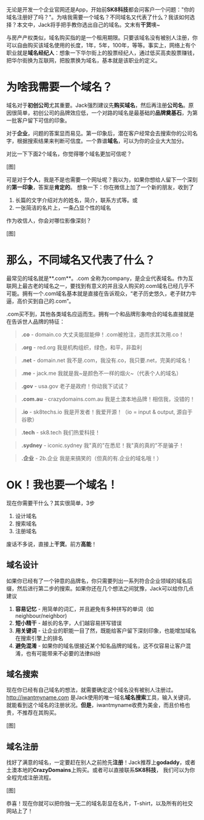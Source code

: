 无论是开发一个企业官网还是App，开始前**SK8科技**都会问客户一个问题："你的域名注册好了吗？"。为啥我需要一个域名？不同域名又代表了什么？我该如何选择？本文中，Jack将手把手教你选出自己的域名。文末有**干货**噢~

与房产产权类似，域名购买指的是一个租用期限。只要该域名没有被别人注册，你可以自由购买该域名使用的长度，1年，5年，100年，等等。事实上，网络上有个职业就是**域名经纪人**：想象一下华尔街上的股票经纪人，通过低买高卖股票赚钱，把华尔街换为互联网，把股票换为域名，基本就是该职业的定义。

# 为啥我需要一个域名？

域名对于**初创公司**尤其重要。Jack强烈建议先**购买域名**，然后再注册**公司名**。原因很简单，初创公司的品牌效应低，一个对路的域名是最基础的**品牌奠基石**，为第一批客户留下可信的印象。

对于**企业**，问题的答案显而易见。第一印象后，潜在客户经常会去搜索你的公司名字，根据搜索结果来判断可信度。一个靠谱**域名**，可以为你的企业大大加分。

对比一下下面2个域名，你觉得哪个域名更加可信呢？

[图]

可是对于**个人**，我是不是也需要一个网址呢？我以为，如果你想给人留下一个深刻的**第一印象**，答案是**肯定的**。
想象一下：你在微信上加了一个新的朋友，收到了

1. 长篇的文字介绍对方的姓名，简介，联系方式等。或
2. 一张简洁的名片上，一条凸显个性的域名

作为收信人，你会对哪位影像深刻？

[图]

# 那么，不同域名又代表了什么？

最常见的域名就是**.com**。.com 全称为company，是企业代表域名。作为互联网上最古老的域名之一，要找到有意义的并且没人购买的.com域名已经几乎不可能。拥有一个.com域名基本就是直接在告诉观众，“老子历史悠久，老子财力牛逼，高价买到自己的.com”。

.com买不到，其他各类域名应运而生。拥有一个和品牌形象吻合的域名直接就是在告诉世人品牌的特征：

> **.co** - domain.co
> 大丈夫能屈能伸！.com被抢注，退而求其次用.co！

> **.org** - red.org
> 我是机构组织，绿色，和平，非盈利

> **.net** - domain.net
> 我不是.com，我没有.co，我只要.net，完美的域名！

> **.me** - jack.me
> 我就是我~是颜色不一样的烟火~（代表个人的域名）

> **.gov** - usa.gov
> 老子是政府！你动我下试试？

> **.com.au** - crazydomains.com.au
> 我是土澳本地品牌！相信我，没错的！

> **.io** - sk8techs.io
> 我是开发者！我爱开源！（io = input & output, 源自于谷歌）

> **.tech** - sk8.tech
> 我们热爱科技！

> **.sydney** - iconic.sydney
> 我"真的"在悉尼！我"真的真的"不是骗子！

> **.企业** - 2b.企业
> 我是来搞笑的（但真的有.企业的域名哦！）

# OK！我也要一个域名！

现在你需要干什么？其实很简单，3步

1. 设计域名
1. 搜索域名
1. 注册域名

废话不多说，直接上**干货**。前方**高能**！

## 域名设计

如果你已经有了一个钟意的品牌名，你只需要列出一系列符合企业领域的域名后缀，然后进行第二步的搜索。如果你还在几个想法之间犹豫，Jack可以给你几点建议

1. **容易记忆** - 用简单的词汇，并且避免有多种拼写的单词（如neighbour/neighbor)
1. **短小精干** - 越长的名字，人们越容易拼写错误
1. **用关键词** - 让企业的职能一目了然，既能给客户留下深刻印象，也能增加域名在搜索引擎上的排名
1. **避免混淆** - 如果你的域名很接近某个知名品牌的域名，这不仅容易让客户混淆，也有可能带来不必要的法律纠纷

## 域名搜索

现在你已经有自己域名的想法，就需要确定这个域名没有被别人注册过。http://iwantmyname.com 是Jack使用的唯一域名**域名搜索**工具，输入关键词，就能看到这个域名的注册状况。**但是**，iwantmyname收费为美金，而且价格也贵，不推荐在其购买。

[图]

## 域名注册

找好了满意的域名，一定要赶在别人之前抢先**注册**！Jack推荐上**godaddy**，或者土澳本地的**CrazyDomains**上购买。或者可以直接联系**SK8科技**， 我们可以为你全程完成注册流程。

[图]

恭喜！现在你就可以把你独一无二的域名彰显在名片，T-shirt，以及所有的社交网站上了！

